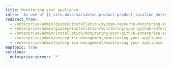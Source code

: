 ```yaml
---
title: Monitoring your appliance
intro: 'As use of {{ site.data.variables.product.product_location_enterprise }} increases over time, the utilization of system resources, like CPU, memory, and storage will also increase. You can configure monitoring and alerting so that you''re aware of potential issues before they become critical enough to negatively impact application performance or availability.'
redirect_from:
  - /enterprise/admin/guides/installation/system-resource-monitoring-and-alerting/
  - /enterprise/admin/guides/installation/monitoring-your-github-enterprise-appliance/
  - /enterprise/admin/installation/monitoring-your-github-enterprise-server-appliance
  - /enterprise/admin/enterprise-management/monitoring-your-appliance
  - /enterprise/admin/enterprise-management/monitoring-your-appliance
mapTopic: true
versions:
  enterprise-server: '*'
---
```


